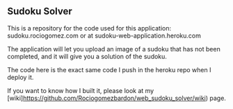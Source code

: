 ## Sudoku Solver

This is a repository for the code used for this application: sudoku.rociogomez.com or at sudoku-web-application.heroku.com


The application will let you upload an image of a sudoku that has not been completed, and it will give you a solution of the sudoku.

The code here is the exact same code I push in the heroku repo when I deploy it.

If you want to know how I built it, please look at my [wiki]https://github.com/Rociogomezbardon/web_sudoku_solver/wiki) page.
